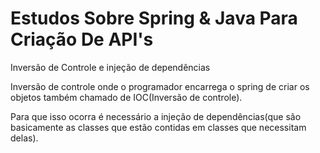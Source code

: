# Estudos Sobre Spring & Java Para Criação De API's

Inversão de Controle e injeção de dependências 

Inversão de controle onde o programador encarrega o spring de criar os objetos
também chamado de IOC(Inversão de controle).

Para que isso ocorra é necessário a injeção de dependências(que são basicamente as classes que estão contidas em classes que necessitam delas).


